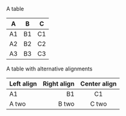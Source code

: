 A table

| A| B| C   |
| ---|-------- | --- |
| A1| B1  | C1  |
| A2  |    B2  | C2  |
| A3| B3| C3  |

A table with alternative alignments

| Left align | Right align | Center align |
| :-------------- | ---: | :---: |
| A1 |          B1 |      C1      |
| A two |   B two |C two    |
